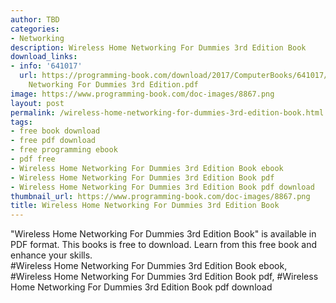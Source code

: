 ```yaml
---
author: TBD
categories:
- Networking
description: Wireless Home Networking For Dummies 3rd Edition Book
download_links:
- info: '641017'
  url: https://programming-book.com/download/2017/ComputerBooks/641017/Wireless Home
    Networking For Dummies 3rd Edition.pdf
image: https://www.programming-book.com/doc-images/8867.png
layout: post
permalink: /wireless-home-networking-for-dummies-3rd-edition-book.html
tags:
- free book download
- free pdf download
- free programming ebook
- pdf free
- Wireless Home Networking For Dummies 3rd Edition Book ebook
- Wireless Home Networking For Dummies 3rd Edition Book pdf
- Wireless Home Networking For Dummies 3rd Edition Book pdf download
thumbnail_url: https://www.programming-book.com/doc-images/8867.png
title: Wireless Home Networking For Dummies 3rd Edition Book
---
```


 
<div class="item-desc text-justify">
  "Wireless Home Networking For Dummies 3rd Edition Book" is available in PDF format. This books is free to download. Learn from this free book and enhance your skills.
  <br>
  #Wireless Home Networking For Dummies 3rd Edition Book ebook, #Wireless Home Networking For Dummies 3rd Edition Book pdf, #Wireless Home Networking For Dummies 3rd Edition Book pdf download
</div>